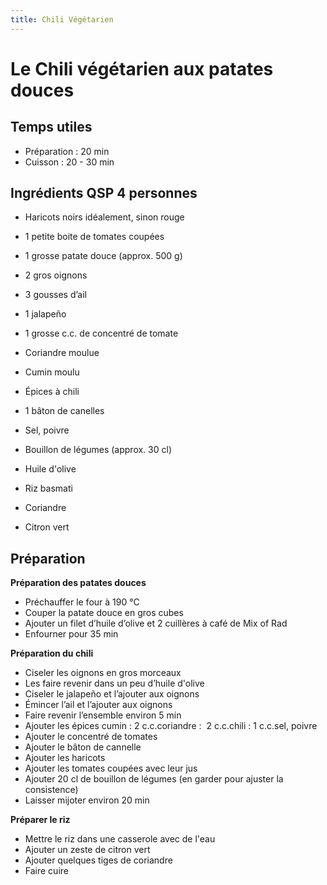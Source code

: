 ```yaml
---
title: Chili Végétarien
---
```


# Le Chili végétarien aux patates douces

## Temps utiles

- Préparation : 20 min
- Cuisson : 20 - 30 min

## Ingrédients QSP 4 personnes

- Haricots noirs idéalement, sinon rouge
- 1 petite boite de tomates coupées
- 1 grosse patate douce (approx. 500 g)
- 2 gros oignons
- 3 gousses d’ail
- 1 jalapeño
- 1 grosse c.c. de concentré de tomate 
- Coriandre moulue
- Cumin moulu
- Épices à chili
- 1 bâton de canelles
- Sel, poivre
- Bouillon de légumes (approx. 30 cl)
- Huile d'olive

- Riz basmati
- Coriandre
- Citron vert

## Préparation

**Préparation des patates douces**

- Préchauffer le four à 190 °C
- Couper la patate douce en gros cubes
- Ajouter un filet d’huile d’olive et 2 cuillères à café de Mix of Rad
- Enfourner pour 35 min

**Préparation du chili**

- Ciseler les oignons en gros morceaux
- Les faire revenir dans un peu d’huile d'olive
- Ciseler le jalapeño et l’ajouter aux oignons
- Émincer l’ail et l’ajouter aux oignons
- Faire revenir l’ensemble environ 5 min
- Ajouter les épices 
  cumin : 2 c.c.coriandre :  2 c.c.chili : 1 c.c.sel, poivre
- Ajouter le concentré de tomates
- Ajouter le bâton de cannelle
- Ajouter les haricots
- Ajouter les tomates coupées avec leur jus
- Ajouter 20 cl de bouillon de légumes (en garder pour ajuster la consistence)
- Laisser mijoter environ 20 min

**Préparer le riz**

- Mettre le riz dans une casserole avec de l'eau
- Ajouter un zeste de citron vert
- Ajouter quelques tiges de coriandre
- Faire cuire
